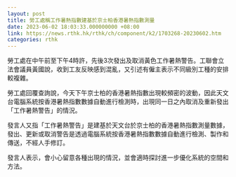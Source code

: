 ```yaml
---
layout: post
title: 勞工處稱工作暑熱指數建基於京士柏香港暑熱指數測量
date: 2023-06-02 18:03:33.000000000 +08:00
link: https://news.rthk.hk/rthk/ch/component/k2/1703268-20230602.htm
categories: rthk
---
```


勞工處在中午前至下午4時許，先後3次發出及取消黃色工作暑熱警告。工聯會立法會議員黃國說，收到工友反映感到混亂，又引述有僱主表示不同級別工種的安排較複雜。

勞工處回覆查詢說，今天下午京士柏的香港暑熱指數出現較頻密的波動，因此天文台電腦系統按香港暑熱指數數據自動進行檢測時，出現同一日之內取消及重新發出「工作暑熱警告」的情況。

發言人又指「工作暑熱警告」是建基於天文台於京士柏的香港暑熱指數測量數據，發出、更新或取消警告是透過電腦系統按香港暑熱指數數據自動進行檢測、製作和傳送，不經人手修訂。

發言人表示，會小心留意各種出現的情況，並會適時探討進一步優化系統的空間和方法。
